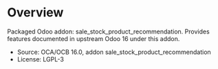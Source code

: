 # Overview

Packaged Odoo addon: sale_stock_product_recommendation. Provides features documented in upstream Odoo 16 under this addon.

- Source: OCA/OCB 16.0, addon sale_stock_product_recommendation
- License: LGPL-3
